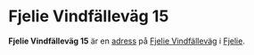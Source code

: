 # Fjelie Vindfälleväg 15

**Fjelie Vindfälleväg 15** är en [adress](adress.md) på [Fjelie Vindfälleväg](Fjelie%20Vindfälleväg.md) i [Fjelie](Fjelie.md).
